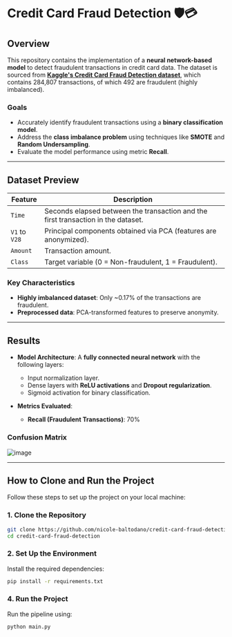 # **Credit Card Fraud Detection 🛡️💳**

## **Overview**
This repository contains the implementation of a **neural network-based model** to detect fraudulent transactions in credit card data. The dataset is sourced from **[Kaggle's Credit Card Fraud Detection dataset](https://www.kaggle.com/mlg-ulb/creditcardfraud)**, which contains 284,807 transactions, of which 492 are fraudulent (highly imbalanced).

### **Goals**
- Accurately identify fraudulent transactions using a **binary classification model**.
- Address the **class imbalance problem** using techniques like **SMOTE** and **Random Undersampling**.
- Evaluate the model performance using metric **Recall**.

---

## **Dataset Preview**
| Feature           | Description                                                               |
|--------------------|---------------------------------------------------------------------------|
| `Time`            | Seconds elapsed between the transaction and the first transaction in the dataset. |
| `V1` to `V28`     | Principal components obtained via PCA (features are anonymized).         |
| `Amount`          | Transaction amount.                                                      |
| `Class`           | Target variable (0 = Non-fraudulent, 1 = Fraudulent).                   |

### **Key Characteristics**
- **Highly imbalanced dataset**: Only ~0.17% of the transactions are fraudulent.
- **Preprocessed data**: PCA-transformed features to preserve anonymity.

---

## **Results**
- **Model Architecture**: A **fully connected neural network** with the following layers:
  - Input normalization layer.
  - Dense layers with **ReLU activations** and **Dropout regularization**.
  - Sigmoid activation for binary classification.

- **Metrics Evaluated**:
  - **Recall (Fraudulent Transactions)**: 70%


### **Confusion Matrix**
![image](https://github.com/user-attachments/assets/4d7af1cc-f1ba-443e-b98b-7b43b097a9ca)

---

## **How to Clone and Run the Project**
Follow these steps to set up the project on your local machine:

### **1. Clone the Repository**
```bash
git clone https://github.com/nicole-baltodano/credit-card-fraud-detection.git
cd credit-card-fraud-detection
```

### **2. Set Up the Environment**
Install the required dependencies:
```bash
pip install -r requirements.txt
```


### **4. Run the Project**
Run the pipeline using:
```bash
python main.py
```

